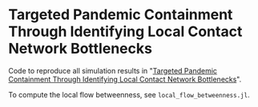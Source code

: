 # Targeted Pandemic Containment Through Identifying Local Contact Network Bottlenecks

Code to reproduce all simulation results in "[Targeted Pandemic Containment Through Identifying Local Contact Network Bottlenecks](https://arxiv.org/pdf/2006.06939.pdf)".

To compute the local flow betweenness, see ```local_flow_betweenness.jl```.
